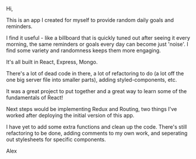 Hi,

This is an app I created for myself to provide random daily goals and reminders. 

I find it useful - like a billboard that is quickly tuned out after seeing it every morning, the same reminders or goals every day can become just 'noise'. I find some variety and randomness keeps them more engaging.

It's all built in React, Express, Mongo.  

There's a lot of dead code in there, a lot of refactoring to do (a lot off the one big server file into smaller parts), adding styled-components, etc. 

It was a great project to put together and a great way to learn some of the fundamentals of React! 

Next steps would be implementing Redux and Routing, two things I've worked after deploying the initial version of this app.

I have yet to add some extra functions and clean up the code. There's still refactoring to be done, adding comments to my own work, and seperating out stylesheets for specific components.

Alex
